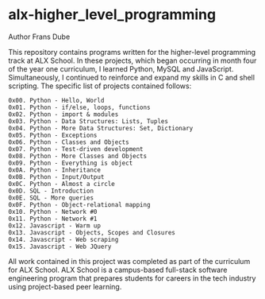 # alx-higher_level_programming

Author Frans  Dube

This repository contains programs written for the higher-level programming track at ALX School. In these projects, which began occurring in month four of the year one curriculum, I learned Python, MySQL and JavaScript. Simultaneously, I continued to reinforce and expand my skills in C and shell scripting. The specific list of projects contained follows:

    0x00. Python - Hello, World
    0x01. Python - if/else, loops, functions
    0x02. Python - import & modules
    0x03. Python - Data Structures: Lists, Tuples
    0x04. Python - More Data Structures: Set, Dictionary
    0x05. Python - Exceptions
    0x06. Python - Classes and Objects
    0x07. Python - Test-driven development
    0x08. Python - More Classes and Objects
    0x09. Python - Everything is object
    0x0A. Python - Inheritance
    0x0B. Python - Input/Output
    0x0C. Python - Almost a circle
    0x0D. SQL - Introduction
    0x0E. SQL - More queries
    0x0F. Python - Object-relational mapping
    0x10. Python - Network #0
    0x11. Python - Network #1
    0x12. Javascript - Warm up
    0x13. Javascript - Objects, Scopes and Closures
    0x14. Javascript - Web scraping
    0x15. Javascript - Web JQuery


All work contained in this project was completed as part of the curriculum for ALX School. ALX School is a campus-based full-stack software engineering program that prepares students for careers in the tech industry using project-based peer learning.
